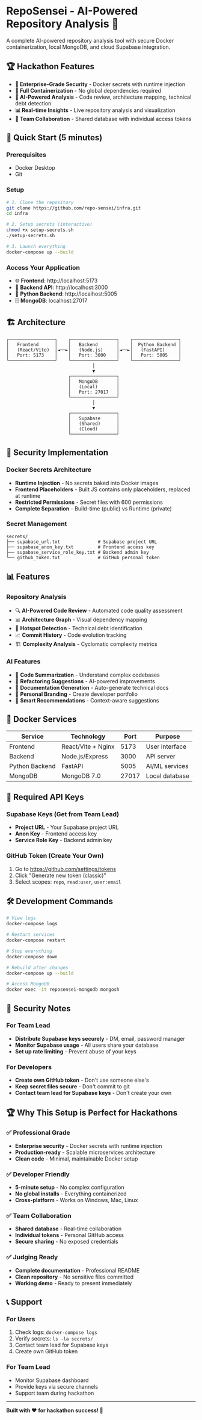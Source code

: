 # RepoSensei - AI-Powered Repository Analysis 🚀

A complete AI-powered repository analysis tool with secure Docker containerization, local MongoDB, and cloud Supabase integration.

## 🏆 Hackathon Features

- **🔐 Enterprise-Grade Security** - Docker secrets with runtime injection
- **🐳 Full Containerization** - No global dependencies required
- **🤖 AI-Powered Analysis** - Code review, architecture mapping, technical debt detection
- **📊 Real-time Insights** - Live repository analysis and visualization
- **👥 Team Collaboration** - Shared database with individual access tokens

## 🎯 Quick Start (5 minutes)

### Prerequisites
- Docker Desktop
- Git

### Setup
```bash
# 1. Clone the repository
git clone https://github.com/repo-sensei/infra.git
cd infra

# 2. Setup secrets (interactive)
chmod +x setup-secrets.sh
./setup-secrets.sh

# 3. Launch everything
docker-compose up --build
```

### Access Your Application
- 🌐 **Frontend**: http://localhost:5173
- 🔧 **Backend API**: http://localhost:3000
- 🐍 **Python Backend**: http://localhost:5005
- 🗄️ **MongoDB**: localhost:27017

## 🏗️ Architecture

```
┌─────────────────┐    ┌─────────────────┐    ┌─────────────────┐
│   Frontend      │    │   Backend       │    │  Python Backend │
│   (React/Vite)  │◄──►│   (Node.js)     │◄──►│   (FastAPI)     │
│   Port: 5173    │    │   Port: 3000    │    │   Port: 5005    │
└─────────────────┘    └─────────────────┘    └─────────────────┘
                                │
                                ▼
                       ┌─────────────────┐
                       │   MongoDB       │
                       │   (Local)       │
                       │   Port: 27017   │
                       └─────────────────┘
                                │
                                ▼
                       ┌─────────────────┐
                       │   Supabase      │
                       │   (Shared)      │
                       │   (Cloud)       │
                       └─────────────────┘
```

## 🔐 Security Implementation

### **Docker Secrets Architecture**
- **Runtime Injection** - No secrets baked into Docker images
- **Frontend Placeholders** - Built JS contains only placeholders, replaced at runtime
- **Restricted Permissions** - Secret files with 600 permissions
- **Complete Separation** - Build-time (public) vs Runtime (private)

### **Secret Management**
```
secrets/
├── supabase_url.txt              # Supabase project URL
├── supabase_anon_key.txt         # Frontend access key
├── supabase_service_role_key.txt # Backend admin key
└── github_token.txt              # GitHub personal token
```

## 📊 Features

### **Repository Analysis**
- 🔍 **AI-Powered Code Review** - Automated code quality assessment
- 📊 **Architecture Graph** - Visual dependency mapping
- 🎯 **Hotspot Detection** - Technical debt identification
- 📈 **Commit History** - Code evolution tracking
- 🏗️ **Complexity Analysis** - Cyclomatic complexity metrics

### **AI Features**
- 🤖 **Code Summarization** - Understand complex codebases
- 🔧 **Refactoring Suggestions** - AI-powered improvements
- 📝 **Documentation Generation** - Auto-generate technical docs
- 🎨 **Personal Branding** - Create developer portfolio
- 🧠 **Smart Recommendations** - Context-aware suggestions

## 🐳 Docker Services

| Service | Technology | Port | Purpose |
|---------|------------|------|---------|
| Frontend | React/Vite + Nginx | 5173 | User interface |
| Backend | Node.js/Express | 3000 | API server |
| Python Backend | FastAPI | 5005 | AI/ML services |
| MongoDB | MongoDB 7.0 | 27017 | Local database |

## 🔑 Required API Keys

### **Supabase Keys (Get from Team Lead)**
- **Project URL** - Your Supabase project URL
- **Anon Key** - Frontend access key
- **Service Role Key** - Backend admin key

### **GitHub Token (Create Your Own)**
1. Go to https://github.com/settings/tokens
2. Click "Generate new token (classic)"
3. Select scopes: `repo`, `read:user`, `user:email`

## 🛠️ Development Commands

```bash
# View logs
docker-compose logs

# Restart services
docker-compose restart

# Stop everything
docker-compose down

# Rebuild after changes
docker-compose up --build

# Access MongoDB
docker exec -it reposensei-mongodb mongosh
```

## 🚨 Security Notes

### **For Team Lead**
- **Distribute Supabase keys securely** - DM, email, password manager
- **Monitor Supabase usage** - All users share your database
- **Set up rate limiting** - Prevent abuse of your keys

### **For Developers**
- **Create own GitHub token** - Don't use someone else's
- **Keep secret files secure** - Don't commit to git
- **Contact team lead for Supabase keys** - Don't create your own

## 🏆 Why This Setup is Perfect for Hackathons

### **✅ Professional Grade**
- **Enterprise security** - Docker secrets with runtime injection
- **Production-ready** - Scalable microservices architecture
- **Clean code** - Minimal, maintainable Docker setup

### **✅ Developer Friendly**
- **5-minute setup** - No complex configuration
- **No global installs** - Everything containerized
- **Cross-platform** - Works on Windows, Mac, Linux

### **✅ Team Collaboration**
- **Shared database** - Real-time collaboration
- **Individual tokens** - Personal GitHub access
- **Secure sharing** - No exposed credentials

### **✅ Judging Ready**
- **Complete documentation** - Professional README
- **Clean repository** - No sensitive files committed
- **Working demo** - Ready to present immediately

## 📞 Support

### **For Users**
1. Check logs: `docker-compose logs`
2. Verify secrets: `ls -la secrets/`
3. Contact team lead for Supabase keys
4. Create own GitHub token

### **For Team Lead**
- Monitor Supabase dashboard
- Provide keys via secure channels
- Support team during hackathon

---

**Built with ❤️ for hackathon success! 🚀** 